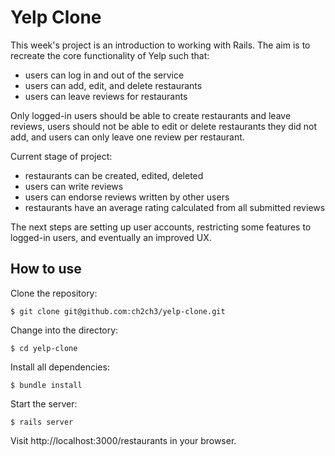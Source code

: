 Yelp Clone
==========
This week's project is an introduction to working with Rails. The aim is to recreate the core functionality of Yelp such that:
- users can log in and out of the service
- users can add, edit, and delete restaurants
- users can leave reviews for restaurants

Only logged-in users should be able to create restaurants and leave reviews, users should not be able to edit or delete restaurants they did not add, and users can only leave one review per restaurant.

Current stage of project:
- restaurants can be created, edited, deleted
- users can write reviews
- users can endorse reviews written by other users
- restaurants have an average rating calculated from all submitted reviews

The next steps are setting up user accounts, restricting some features to logged-in users, and eventually an improved UX.

How to use
----------
Clone the repository:
```shell
$ git clone git@github.com:ch2ch3/yelp-clone.git
```

Change into the directory:
```shell
$ cd yelp-clone
```

Install all dependencies:
```shell
$ bundle install
```

Start the server:
```shell
$ rails server
```

Visit http://localhost:3000/restaurants in your browser.